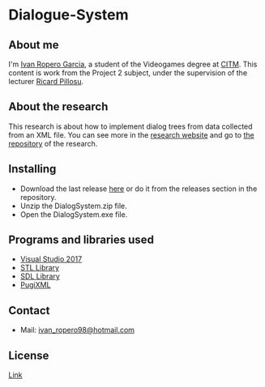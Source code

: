 # Dialogue-System

## About me
I'm [Ivan Ropero Garcia](https://github.com/RoperoIvan), a student of the Videogames degree at [CITM](http://citm.upc.edu/). This content is work from the Project 2 subject, under the supervision of the lecturer [Ricard Pillosu](https://es.linkedin.com/in/ricardpillosu).

## About the research

This research is about how to implement dialog trees from data collected from an XML file. You can see more in the [research website](https://roperoivan.github.io/Dialogue-System/) and go to [the repository](https://github.com/RoperoIvan/Dialogue-System) of the research.

## Installing

- Download the last release [here](https://github.com/RoperoIvan/Dialogue-System/releases) or do it from the releases section in the repository.
- Unzip the DialogSystem.zip file.
- Open the DialogSystem.exe file.

## Programs and libraries used

- [Visual Studio 2017](https://visualstudio.microsoft.com/es/)
- [STL Library](https://www.geeksforgeeks.org/the-c-standard-template-library-stl/)
- [SDL Library](https://www.libsdl.org/license.php)
- [PugiXML](https://pugixml.org/)

## Contact

- Mail: ivan_ropero98@hotmail.com

## License

[Link](https://github.com/RoperoIvan/Dialogue-System/blob/master/LICENSE)
